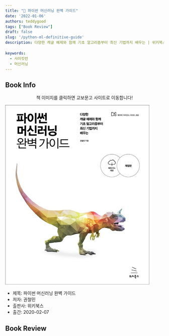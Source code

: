 ```yaml
---
title: "📖 파이썬 머신러닝 완벽 가이드"
date: '2022-01-06'
authors: teddygood
tags: ["Book Review"]
draft: false
slug: '/python-ml-definitive-guide'
description: 다양한 캐글 예제와 함께 기초 알고리즘부터 최신 기법까지 배우는 | 위키북스 데이터 사이언스 시리즈 50

keywords:
  - 사이킷런
  - 머신러닝
---
```


## Book Info

<center>책 이미지를 클릭하면 교보문고 사이트로 이동합니다!</center>

[![책](../assets/review/python-ml-definitive-guide.jpg)](https://www.kyobobook.co.kr/product/detailViewKor.laf?ejkGb=KOR&mallGb=KOR&barcode=9791158391928&orderClick=LEa&Kc=)

- 제목: 파이썬 머신러닝 완벽 가이드
- 저자: 권철민
- 출판사: 위키북스
- 출간: 2020-02-07

## Book Review